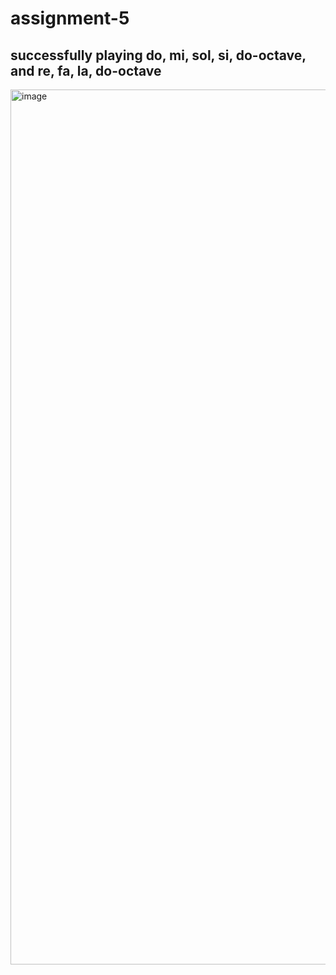 # assignment-5

## successfully playing do, mi, sol, si, do-octave, and re, fa, la, do-octave
<img width="1400" alt="image" src="https://github.com/ZoeyZzz42/assignment-5/assets/145056570/45e67e80-9eb9-4e79-bc88-d841e2581079">



